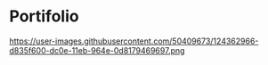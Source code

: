 # Portifolio
https://user-images.githubusercontent.com/50409673/124362966-d835f600-dc0e-11eb-964e-0d8179469697.png
